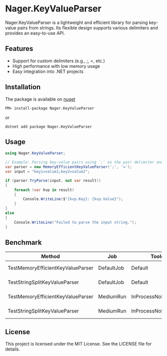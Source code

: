# Nager.KeyValueParser

Nager.KeyValueParser is a lightweight and efficient library for parsing key-value pairs from strings. Its flexible design supports various delimiters and provides an easy-to-use API.

## Features
- Support for custom delimiters (e.g., ;, =, etc.)
- High performance with low memory usage
- Easy integration into .NET projects

## Installation
The package is available on [nuget](https://www.nuget.org/packages/Nager.KeyValueParser)
```
PM> install-package Nager.KeyValueParser
```

or

```
dotnet add package Nager.KeyValueParser
```


## Usage
```cs
using Nager.KeyValueParser;

// Example: Parsing key-value pairs using `;` as the pair delimiter and `=` as the key-value separator
var parser = new MemoryEfficientKeyValueParser(';', '=');
var input = "key1=value1;key2=value2";

if (parser.TryParse(input, out var result))
{
    foreach (var kvp in result)
    {
        Console.WriteLine($"{kvp.Key}: {kvp.Value}");
    }
}
else
{
    Console.WriteLine("Failed to parse the input string.");
}
```

## Benchmark

| Method                            | Job        | Toolchain                | IterationCount | LaunchCount | WarmupCount | Mean     | Error   | StdDev  | Gen0   | Gen1   | Allocated |
|---------------------------------- |----------- |------------------------- |--------------- |------------ |------------ |---------:|--------:|--------:|-------:|-------:|----------:|
| TestMemoryEfficientKeyValueParser | DefaultJob | Default                  | Default        | Default     | Default     | 179.6 ns | 1.72 ns | 1.61 ns | 0.0801 | 0.0002 |    1008 B |
| TestStringSplitKeyValueParser     | DefaultJob | Default                  | Default        | Default     | Default     | 232.7 ns | 3.29 ns | 3.08 ns | 0.1116 | 0.0005 |    1400 B |
| TestMemoryEfficientKeyValueParser | MediumRun  | InProcessNoEmitToolchain | 15             | 2           | 10          | 190.2 ns | 2.54 ns | 3.73 ns | 0.0801 | 0.0002 |    1008 B |
| TestStringSplitKeyValueParser     | MediumRun  | InProcessNoEmitToolchain | 15             | 2           | 10          | 240.0 ns | 1.52 ns | 2.23 ns | 0.1116 | 0.0005 |    1400 B |

## License
This project is licensed under the MIT License. See the LICENSE file for details.
